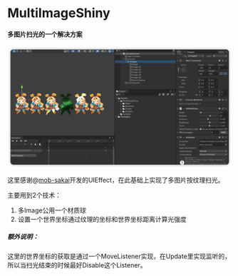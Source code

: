 # MultiImageShiny
#### 多图片扫光的一个解决方案

![image-20240223173251682](https://raw.githubusercontent.com/Nelsonly/pictures/main/img/202402231732125.png)

这里感谢@[mob-sakai](https://github.com/mob-sakai/MeshEffectForTextMeshPro/commits?author=mob-sakai)开发的UIEffect，在此基础上实现了多图片按纹理扫光。

主要用到2个技术：

1. 多Image公用一个材质球
2. 设置一个世界坐标通过纹理的坐标和世界坐标距离计算光强度

##### 额外说明：

这里的世界坐标的获取是通过一个MoveListener实现，在Update里实现监听的，所以当扫光结束的时候最好Disable这个Listener。
